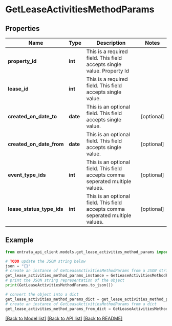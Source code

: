 # GetLeaseActivitiesMethodParams


## Properties

Name | Type | Description | Notes
------------ | ------------- | ------------- | -------------
**property_id** | **int** | This is a required field. This field accepts single value. Property Id | 
**lease_id** | **int** | This is a required field. This field accepts single value. | 
**created_on_date_to** | **date** | This is an optional field. This field accepts single value. | [optional] 
**created_on_date_from** | **date** | This is an optional field. This field accepts single value. | [optional] 
**event_type_ids** | **int** | This is an optional field. This field accepts comma seperated multiple values. | [optional] 
**lease_status_type_ids** | **int** | This is an optional field. This field accepts comma seperated multiple values. | [optional] 

## Example

```python
from entrata_api_client.models.get_lease_activities_method_params import GetLeaseActivitiesMethodParams

# TODO update the JSON string below
json = "{}"
# create an instance of GetLeaseActivitiesMethodParams from a JSON string
get_lease_activities_method_params_instance = GetLeaseActivitiesMethodParams.from_json(json)
# print the JSON string representation of the object
print(GetLeaseActivitiesMethodParams.to_json())

# convert the object into a dict
get_lease_activities_method_params_dict = get_lease_activities_method_params_instance.to_dict()
# create an instance of GetLeaseActivitiesMethodParams from a dict
get_lease_activities_method_params_from_dict = GetLeaseActivitiesMethodParams.from_dict(get_lease_activities_method_params_dict)
```
[[Back to Model list]](../README.md#documentation-for-models) [[Back to API list]](../README.md#documentation-for-api-endpoints) [[Back to README]](../README.md)


